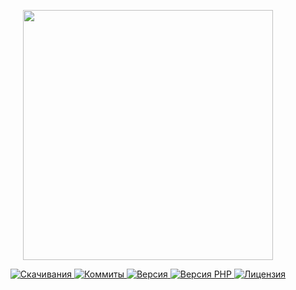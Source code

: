 <p align="center"><a href="https://www.localzet.com" target="_blank">
  <img src="https://cdn.localzet.com/assets/media/LocalzetGroup.png" width="400">
</a></p>

<p align="center">
  <a href="https://packagist.org/packages/localzet/webauthn">
  <img src="https://img.shields.io/packagist/dt/localzet/webauthn?label=%D0%A1%D0%BA%D0%B0%D1%87%D0%B8%D0%B2%D0%B0%D0%BD%D0%B8%D1%8F" alt="Скачивания">
</a>
  <a href="https://github.com/localzet/WebAuthn">
  <img src="https://img.shields.io/github/commit-activity/t/localzet/WebAuthn?label=%D0%9A%D0%BE%D0%BC%D0%BC%D0%B8%D1%82%D1%8B" alt="Коммиты">
</a>
  <a href="https://packagist.org/packages/localzet/webauthn">
  <img src="https://img.shields.io/packagist/v/localzet/webauthn?label=%D0%92%D0%B5%D1%80%D1%81%D0%B8%D1%8F" alt="Версия">
</a>
  <a href="https://packagist.org/packages/localzet/webauthn">
  <img src="https://img.shields.io/packagist/dependency-v/localzet/webauthn/php?label=PHP" alt="Версия PHP">
</a>
  <a href="https://github.com/localzet/WebAuthn">
  <img src="https://img.shields.io/github/license/localzet/WebAuthn?label=%D0%9B%D0%B8%D1%86%D0%B5%D0%BD%D0%B7%D0%B8%D1%8F" alt="Лицензия">
</a>
</p>
